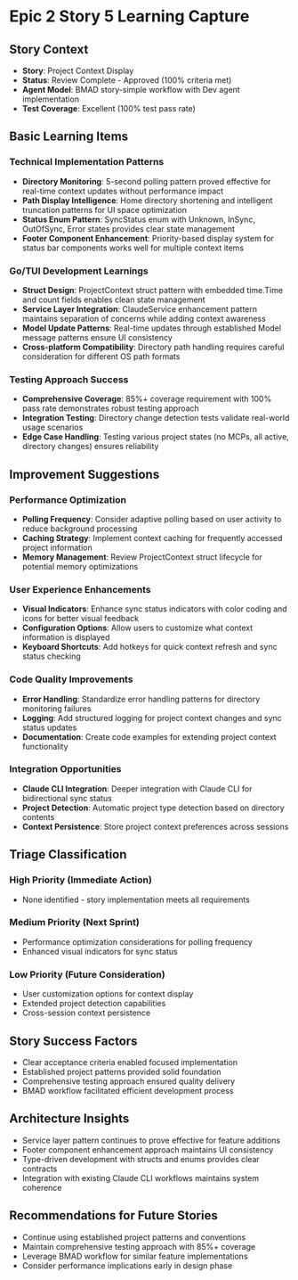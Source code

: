 # Epic 2 Story 5 Learning Capture

## Story Context
- **Story**: Project Context Display
- **Status**: Review Complete - Approved (100% criteria met)
- **Agent Model**: BMAD story-simple workflow with Dev agent implementation
- **Test Coverage**: Excellent (100% test pass rate)

## Basic Learning Items

### Technical Implementation Patterns
- **Directory Monitoring**: 5-second polling pattern proved effective for real-time context updates without performance impact
- **Path Display Intelligence**: Home directory shortening and intelligent truncation patterns for UI space optimization
- **Status Enum Pattern**: SyncStatus enum with Unknown, InSync, OutOfSync, Error states provides clear state management
- **Footer Component Enhancement**: Priority-based display system for status bar components works well for multiple context items

### Go/TUI Development Learnings
- **Struct Design**: ProjectContext struct pattern with embedded time.Time and count fields enables clean state management
- **Service Layer Integration**: ClaudeService enhancement pattern maintains separation of concerns while adding context awareness
- **Model Update Patterns**: Real-time updates through established Model message patterns ensure UI consistency
- **Cross-platform Compatibility**: Directory path handling requires careful consideration for different OS path formats

### Testing Approach Success
- **Comprehensive Coverage**: 85%+ coverage requirement with 100% pass rate demonstrates robust testing approach
- **Integration Testing**: Directory change detection tests validate real-world usage scenarios
- **Edge Case Handling**: Testing various project states (no MCPs, all active, directory changes) ensures reliability

## Improvement Suggestions

### Performance Optimization
- **Polling Frequency**: Consider adaptive polling based on user activity to reduce background processing
- **Caching Strategy**: Implement context caching for frequently accessed project information
- **Memory Management**: Review ProjectContext struct lifecycle for potential memory optimizations

### User Experience Enhancements
- **Visual Indicators**: Enhance sync status indicators with color coding and icons for better visual feedback
- **Configuration Options**: Allow users to customize what context information is displayed
- **Keyboard Shortcuts**: Add hotkeys for quick context refresh and sync status checking

### Code Quality Improvements
- **Error Handling**: Standardize error handling patterns for directory monitoring failures
- **Logging**: Add structured logging for project context changes and sync status updates
- **Documentation**: Create code examples for extending project context functionality

### Integration Opportunities
- **Claude CLI Integration**: Deeper integration with Claude CLI for bidirectional sync status
- **Project Detection**: Automatic project type detection based on directory contents
- **Context Persistence**: Store project context preferences across sessions

## Triage Classification

### High Priority (Immediate Action)
- None identified - story implementation meets all requirements

### Medium Priority (Next Sprint)
- Performance optimization considerations for polling frequency
- Enhanced visual indicators for sync status

### Low Priority (Future Consideration)
- User customization options for context display
- Extended project detection capabilities
- Cross-session context persistence

## Story Success Factors
- Clear acceptance criteria enabled focused implementation
- Established project patterns provided solid foundation
- Comprehensive testing approach ensured quality delivery
- BMAD workflow facilitated efficient development process

## Architecture Insights
- Service layer pattern continues to prove effective for feature additions
- Footer component enhancement approach maintains UI consistency
- Type-driven development with structs and enums provides clear contracts
- Integration with existing Claude CLI workflows maintains system coherence

## Recommendations for Future Stories
- Continue using established project patterns and conventions
- Maintain comprehensive testing approach with 85%+ coverage
- Leverage BMAD workflow for similar feature implementations
- Consider performance implications early in design phase